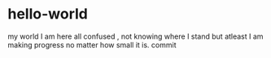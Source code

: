 # hello-world
my world
I am here all confused , not knowing where I stand but atleast I am making progress no matter how small it is.
commit 
